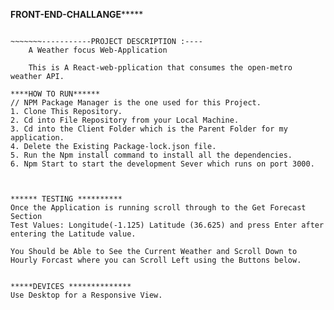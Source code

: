 ******FRONT-END-CHALLANGE***********
~~~~~~~-----------PROJECT TITLE: CyWeather-----------

~~~~~~~-----------PROJECT DESCRIPTION :----
    A Weather focus Web-Application     

    This is A React-web-pplication that consumes the open-metro weather API.

****HOW TO RUN******
// NPM Package Manager is the one used for this Project.
1. Clone This Repository.
2. Cd into File Repository from your Local Machine.
3. Cd into the Client Folder which is the Parent Folder for my application.
4. Delete the Existing Package-lock.json file.
5. Run the Npm install command to install all the dependencies.
6. Npm Start to start the development Sever which runs on port 3000.



****** TESTING **********
Once the Application is running scroll through to the Get Forecast Section
Test Values: Longitude(-1.125) Latitude (36.625) and press Enter after entering the Latitude value.

You Should be Able to See the Current Weather and Scroll Down to Hourly Forcast where you can Scroll Left using the Buttons below.


*****DEVICES **************
Use Desktop for a Responsive View.